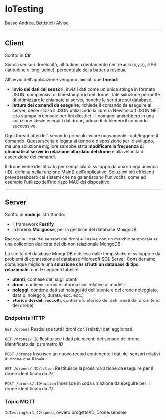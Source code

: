 # IoTesting

Basso Andrea,
Battistich Alvise

---

## Client
Scritto in **C#**

Simula sensori di velocità, altitudine, orientamento nei tre assi (x,y,z), GPS (latitudine e longitudine), percentuale della batteria residua.

All'avvio dell'applicazione vengono lanciati due **thread**:
  - **invio dei dati dei sensori**; invia i dati come un'unica stringa in formato JSON, comprensivi di timestamp e id del drone. Tale soluzione permette di ottimizzare le chiamate al server, nonché le scritture sul database.
  - **lettura dei comandi da eseguire**; richiede il comando da eseguire al server, deserializza il JSON utilizzando la libreria Newtonsoft JSON.NET e lo stampa in console per fini didattici - i comandi andrebbero in una soluzione ideale eseguiti dal drone, prima di richiedere il comando successivo. 
 
Ogni thread attende 1 secondo prima di inviare nuovamente i dati/leggere il comando. Questa scelta è legata al tempo a disposizione per lo sviluppo, ma una soluzione migliore sarebbe stata **modificare la frequenza di chiamate al server in relazione allo stato del drone** e alla velocità di esecuzione dei comandi.

Il drone viene identificato per semplicità di sviluppo da una stringa univoca (ID), definita nella funzione Main() dell'applicativo. Soluzioni più efficienti prevederebbero dei sistemi che ne garantiscano l'univocità, come ad esempio l'utilizzo dell'indirizzo MAC del dispositivo.

---

## Server
Scritto in **node.js**, sfruttando:
  - il framework **Restify**
  - la libreria **Mongoose**, per la gestione del database MongoDB
 
Raccoglie i dati dei sensori dei droni e li salva con un marchio temporale su una collection dedicata del db non relazionale MongoDB. 

La scelta del database MongoDB è dipesa dalle tempistiche di sviluppo e da problemi di connessione al database Microsoft SQL Server. Consideriamo comunque migliore una **soluzione che sfrutti un database di tipo relazionale**, con le seguenti tabelle:
  - **utenti**, contiene dati sugli utenti
  - **droni**, contiene i droni e informazioni relative al modello
  - **noleggi**, contiene dati sui noleggi (id dell'utente e del drone noleggiato, data di noleggio, durata, ecc. ecc.)
  - **storico dei dati raccolti**, contiene lo storico dei dati inviati dai droni (e id del drone)

  ### Endpoints HTTP
  `GET /drones` Restituisce tutti i droni con i relativi dati aggiornati
  
  `GET /drones/:ID` Restituisce i dati più recenti dei sensori del drone identificato dal parametro *ID*
  
  `POST /drones` Inserisce un nuovo record contenente i dati dei sensori relativi al drone che li invia
  
  `GET /drones/:ID/action` Restituisce la prossima azione da eseguire per il drone identificato da *ID*
  
  `POST /drones/:ID/action` Inserisce in coda un'azione da eseguire per il drone identificato da *ID*
  
  ### Topic MQTT
  `IoTesting/dr1_42/speed`, ovvero progetto/ID_Drone/sensore
